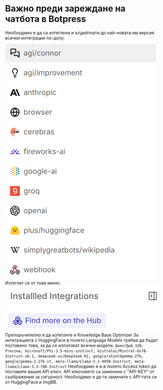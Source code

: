 # Важно преди зареждане на чатбота в Botpress
Необходимо е да са изтеглени и ъпдейтнати до най-новата им версия всички интеграции по-долу. 
![alt text](image.png)
Изтеглят се от това меню:
![alt text](image-1.png)
Препоръчително е да изтеглите и Knowledge Base Optimizer
За интеграцията с HuggingFace в полето Language Models трябва да бъдат поставено това, за да се използват всички модели.
```Qwen/QwQ-32B-Preview, microsoft/Phi-3.5-mini-instruct, mistralai/Mixtral-8x7B-Instruct-v0.1, deepseek-ai/DeepSeek-R1, google/shieldgemma-27b, google/gemma-2-27b-it, meta-llama/Llama-3.1-405B-Instruct, meta-llama/Llama-3.3-70B-Instruct```
Необходимо е и в полето Access token да поставите вашия API ключ.
API ключовете са заменени с "API-KEY" от съображения за сигурност. Необходимо е да ги замените с API-тата си от HuggingFace и ImgBB.
